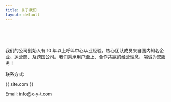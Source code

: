 ```yaml
---
title: 关于我们
layout: default
---
```

<br><br><br>

我们的公司创始人有 10 年以上呼叫中心从业经验。核心团队成员来自国内知名企业、运营商、及跨国公司。我们秉承用户至上、合作共赢的经营理念，竭诚为您服务！

联系方式:

{{ site.com }} <br>

Email: info@x-y-t.com